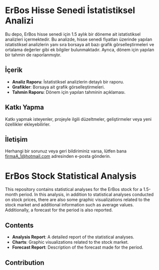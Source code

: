 # ErBos Hisse Senedi İstatistiksel Analizi

Bu depo, ErBos hisse senedi için 1.5 aylık bir döneme ait istatistiksel analizleri içermektedir.
Bu analizde, hisse senedi fiyatları üzerinde yapılan istatistiksel analizlerin yanı sıra borsaya ait bazı grafik görselleştirmeleri ve ortalama değerler gibi ek bilgiler bulunmaktadır.
Ayrıca, dönem için yapılan bir tahmin de raporlanmıştır.

## İçerik

- **Analiz Raporu**: İstatistiksel analizlerin detaylı bir raporu.
- **Grafikler**: Borsaya ait grafik görselleştirmeleri.
- **Tahmin Raporu**: Dönem için yapılan tahminin açıklaması.

## Katkı Yapma

Katkı yapmak isteyenler, projeyle ilgili düzeltmeler, geliştirmeler veya yeni özellikler ekleyebilirler.

## İletişim

Herhangi bir sorunuz veya geri bildiriminiz varsa, lütfen bana [firmaA_1@hotmail.com](mailto:firmaA_1@hotmail.com) adresinden e-posta gönderin.



# ErBos Stock Statistical Analysis

This repository contains statistical analyses for the ErBos stock for a 1.5-month period.
In this analysis, in addition to statistical analyses conducted on stock prices, there are also some graphic visualizations related to the stock market and additional information such as average values.
Additionally, a forecast for the period is also reported.

## Contents

- **Analysis Report**: A detailed report of the statistical analyses.
- **Charts**: Graphic visualizations related to the stock market.
- **Forecast Report**: Description of the forecast made for the period.

## Contribution
